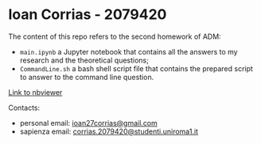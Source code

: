 # Ioan Corrias - 2079420

The content of this repo refers to the second homework of ADM:
- `main.ipynb` a Jupyter notebook that contains all the answers to my research and the theoretical questions;
- `CommandLine.sh` a bash shell script file that contains the prepared script to answer to the command line question.

[Link to nbviewer](https://nbviewer.org/github/IoanCorrias/ADM-HW02/blob/main/main.ipynb)

Contacts:
- personal email: ioan27corrias@gmail.com
- sapienza email: corrias.2079420@studenti.uniroma1.it
